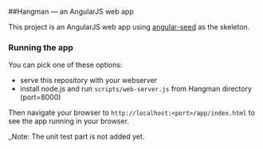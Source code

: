 ##Hangman  — an AngularJS web app

This project is an AngularJS web app using [angular-seed](https://github.com/angular/angular-seed) as the skeleton.

### Running the app 

You can pick one of these options:

* serve this repository with your webserver
* install node.js and run `scripts/web-server.js` from Hangman directory (port=8000)

Then navigate your browser to `http://localhost:<port>/app/index.html` to see the app running in
your browser.

_Note: The unit test part is not added yet.
